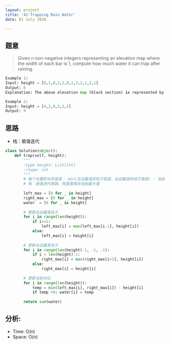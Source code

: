 ```yaml
---
layout: project
title: '42-Trapping Rain Water'
date: 01 July 2020

---
```

## 题意
> Given n non-negative integers representing an elevation map where the width of each bar is 1, compute how much water it can trap after raining.


~~~python
Example 1:
Input: height = [0,1,0,2,1,0,1,3,2,1,2,1]
Output: 6
Explanation: The above elevation map (black section) is represented by array [0,1,0,2,1,0,1,3,2,1,2,1]. In this case, 6 units of rain water (blue section) are being trapped.

Example 2:
Input: height = [4,2,0,3,2,5]
Output: 9
~~~

## 思路
- 栈：极值迭代

~~~python
class Solution(object):
    def trap(self, height):
        """
        :type height: List[int]
        :rtype: int
        """
        # 每个位置积水的高度： min(左边最高的柱子高度，右边最高的柱子高度) - 当前位置的柱子高度
        # 栈：极值迭代思路，栈里面保存当前最大值
        
        left_max = [0 for _ in height]
        right_max = [0 for _ in height]
        water  = [0 for _ in height]
        
        # 更新左边最高柱子
        for i in range(len(height)):
            if i>=1:
                left_max[i] = max(left_max[i-1], height[i])
            else:
                left_max[i] = height[i]
                
        # 更新右边最高柱子
        for i in range(len(height)-1, -1, -1):
            if i < len(height)-1:
                right_max[i] = max(right_max[i+1], height[i])
            else:
                right_max[i] = height[i]
        
        # 更新当前水位
        for i in range(len(height)):
            temp = min(left_max[i], right_max[i]) - height[i]
            if temp >0: water[i] = temp
        
        return sum(water)
~~~

## 分析:
- Time: O(n) 
- Space: O(n) 
